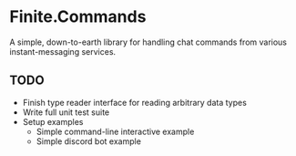 # Finite.Commands #

A simple, down-to-earth library for handling chat commands from various
instant-messaging services.

## TODO ##

- Finish type reader interface for reading arbitrary data types
- Write full unit test suite
- Setup examples
    - Simple command-line interactive example
    - Simple discord bot example
